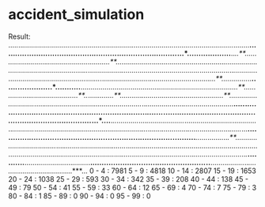 # accident_simulation


Result:
....*.*..*...........***.*............................*...............*...............................*.......*.............*........**......*.....*.............................*..........*.*.........*......*..........*...*...................**..*..**..............*...........*................................**....*..................................................*....................................................*...*..*.................*.......................................*..............*.*..*...........*............*............................*....*...*.........................*.....................*.........*...**.........*......**.....*.*...............*...........**....................*.....*..............*........................................**.............*....*........................**..*.....*........**......*.....*........*............*.....................**...........................*.....*..................*.......*........................*..*.............*......*.....*....................**.*....*.*....*...........*......................................*...........*.......*.......*...*.......*............................................*.*.*.*............*...*....**.*........*..*...*....*...................*...............*.........*..............*...........*.......................*..............*.................*...*.......*......*.......*......*.......*.....*...*......*...**.............*...........*.........*..............*........*.*.....*.......*.....*..*..........***......*......*..*..*.**...................................*....*........*................*.......*.........*.....*......................*...............*..........................................*...................*...........*.....*...............................*.....................*.....*.***...........**.......*..............*...*........*.**.*.....................*.......*.....................*..**........*.........*..*..........*..............*.......*.....***...
0 - 4 : 7981
5 - 9 : 4818
10 - 14 : 2807
15 - 19 : 1653
20 - 24 : 1038
25 - 29 : 593
30 - 34 : 342
35 - 39 : 208
40 - 44 : 138
45 - 49 : 79
50 - 54 : 41
55 - 59 : 33
60 - 64 : 12
65 - 69 : 4
70 - 74 : 7
75 - 79 : 3
80 - 84 : 1
85 - 89 : 0
90 - 94 : 0
95 - 99 : 0